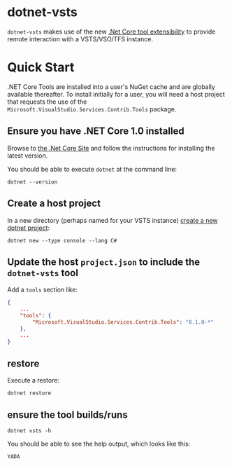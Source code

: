 # dotnet-vsts
`dotnet-vsts` makes use of the new [.Net Core tool extensibility](https://docs.microsoft.com/en-us/dotnet/articles/core/tools/extensibility) to provide remote interaction with a VSTS/VSO/TFS instance.

# Quick Start

.NET Core Tools are installed into a user's NuGet cache and are globally available thereafter. To install initially for a user, you will need a host project that requests the use of the `Microsoft.VisualStudio.Services.Contrib.Tools` package.

## Ensure you have .NET Core 1.0 installed

Browse to [the .Net Core Site](https://www.microsoft.com/net/core) and follow the instructions for installing the latest version.

You should be able to execute `dotnet` at the command line:

```
dotnet --version
```

## Create a host project

In a new directory (perhaps named for your VSTS instance) [create a new dotnet project](https://docs.microsoft.com/en-us/dotnet/articles/core/tools/dotnet-new):

```
dotnet new --type console --lang C#
```

## Update the host `project.json` to include the `dotnet-vsts` tool

Add a `tools` section like:
```json
{
	...
	"tools": {
		"Microsoft.VisualStudio.Services.Contrib.Tools": "0.1.0-*"
	},
	...
}
```

## restore

Execute a restore:

```
dotnet restore
```

## ensure the tool builds/runs

```
dotnet vsts -h
```

You should be able to see the help output, which looks like this:

```
YADA
```